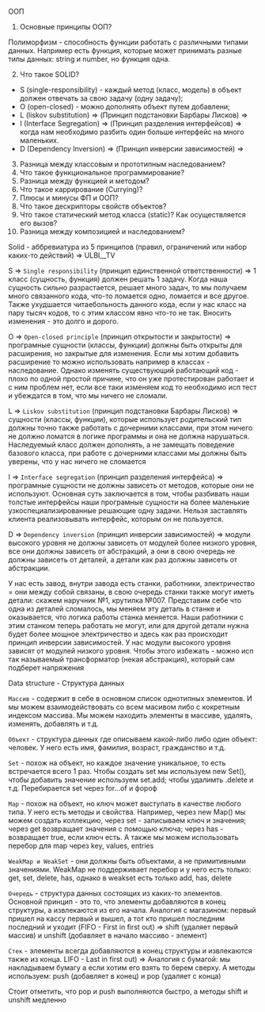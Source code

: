 ООП

1. Основные принципы ООП?

Полиморфизм - способность функции работать с различными типами данных. Например есть функция, которые может принимать разные типы данных: string и number, но функция одна.

2. Что такое SOLID?

- S (single-responsibility) - каждый метод (класс, модель) в объект должен отвечать за свою задачу (одну задачу); 
- O (open-closed) - можно дополнять объект путем добавлени; 
- L (liskov substitution) => (Принцип подстановки Барбары Лисков) => 
- I (Interface Segregation) => (Принцип разделения интерфейсов) => когда нам необходимо разбить один больше интерфейс на много маленьких.
- D (Dependency Inversion) => (Принцип инверсии зависимостей) =>  

3. Разница между классовым и прототипным наследованием?
4. Что такое функциональное программирование?
5. Разница между функцией и методом?
6. Что такое каррирование (Currying)?
7. Плюсы и минусы ФП и ООП?
8. Что такое дескрипторы свойств объектов?
9. Что такое статический метод класса (static)? Как осуществляется его вызов?
10. Разница между композицией и наследованием?



Solid - аббревиатура из 5 принципов (правил, ограничений или набор каких-то действий) => ULBI__TV

S => `Single responsibility` (принцип единственной ответственности) => 1 класс (сущность, функция) должен решать 1 задачу. Когда наша сущность сильно разрастается, решает много задач, то мы получаем много связанного кода, что-то ломается одно, ломается и все другое. Также ухудшается читаебольность данного кода, если у нас класс на пару тысяч кодов, то с этим классом явно что-то не так. Вносить изменения - это долго и дорого.

O => `Open-closed principle` (принцип открытости и закрытости) => програмные сущности (классы, функции) должны быть открыты для расширения, но закрытые для изменения. Если мы хотим добавить расширение то можно использовать например в классах - наследование. Однако изменять существующий работающий код - плохо по одной простой причине, что он уже протестирован работает и с ним проблем нет, если все таки изменяем код то необходимо исп тест и убеждатся в том, что мы ничего не сломали. 

L => `Liskov substitution` (принцип подстановки Барбары Лисков) => сущности (классы, функции), которые использует родительский тип должны точно также работать с дочерними классами, при этом ничего не должно ломатся в логике программы и она не должна нарушаться. Наследуемый класс должен дополнять, а не замещать поведение базового класса, при работе с дочерними классами мы должны быть уверены, что у нас ничего не сломается

I => `Interface segregation` (принцип разделения интерфейса) => програмные сущности не должны зависеть от методов, которые они не используют. Основная суть заключается в том, чтобы разбивать наши толстые интерфейсы наши програмные сущности на более маленькие узкоспециализированные решающие одну задачи. Нельзя заставлять клиента реализовывать интерфейс, которым он не пользуется.

D => `Dependency inversion` (принцип инверсии зависимостей) => модули высокого уровня не должны зависеть от модулей более низкого уровня, все они должны зависеть от абстракций, а они в свою очередь не должны зависеть от деталей, а детали как раз должны зависеть от абстракции. 

У нас есть завод, внутри завода есть станки, работники, электричество = они между собой связаны, в свою очередь станки также могут иметь детали: скажем наручник №1, крутилка №007. Представим себе что одна из деталей сломалось, мы меняем эту деталь в станке и оказывается, что логика работы станка меняется. Наши работники с этим станком теперь работать не могут, или для другой детали нужна будет более мощное электричество и здесь как раз происходит принцип инверсии зависимостей. У нас модули высокого уровня зависят от модулей низкого уровня. Чтобы этого избежать - можно исп так называемый трансформатор (некая абстракция), который сам подберет напряжения



Data structure - Структура данных 

`Массив` - содержит в себе в основном список однотипных элементов. И мы можем взаимодействовать со всем масивом либо с кокретным индексом массива. Мы можем находить элементы в массиве, удалять, изменять, добавлять и т.д.

`Объект` - структура данных где описываем какой-либо либо один объект: человек. У него есть имя, фамилия, возраст, гражданство и т.д.

`Set` - похож на объект, но каждое значение уникальное, то есть встречается всего 1 раз. Чтобы создать set мы используем new Set(), чтобы добавить значение используем set.add; чтобы удалимть .delete и т.д. Перебирается set через for...of и  фороф

`Map` - похож на объект, но ключ может выступать в качестве любого типа. У него есть методы и свойства. Например, через new Map() мы можем создать коллекцию, через set - записываем ключ и значения; через get возвращает значения с помощью ключа; через has - возвращает true, если ключ есть. А также мы можем использовать перебор для map через key, values, entries 

`WeakMap и WeakSet` - они должны быть объектами, а не примитивными значениями. WeakMap не поддерживает перебор и у него есть только: get, set, delete, has, однако в weakset есть только add, has, delete

`Очередь` - структура данных состоящих из каких-то элементов. Основной принцип - это то, что элементы добавляются в конец структуры, а извлекаются из его начала. Аналогия с магазином: первый пришел на кассу первый и вышел, а тот кто пришел последним последний и уходит (FIFO - First in first out) => shift (удаляет первый массив) и unshift (добавляет в начало массиво - элемент)

`Стек` - элементы всегда добавляются в конец структуры и извлекаются также из конца. LIFO - Last in first out) => Аналогия с бумагой: мы накладываем бумагу а если хотим его взять то берем сверху. А методы используем: push (добавляет в конец) и pop (удаляет с конца) 

Стоит отметить, что pop и push выполняются быстро, а методы shift и unshift медленно